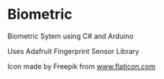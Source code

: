 # Biometric
Biometric Sytem using C# and Arduino

Uses Adafruit Fingerprint Sensor Library

Icon made by Freepik from www.flaticon.com

